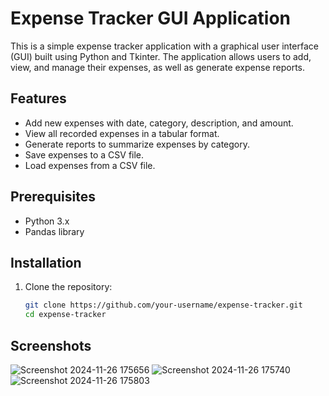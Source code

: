 # Expense Tracker GUI Application

This is a simple expense tracker application with a graphical user interface (GUI) built using Python and Tkinter. The application allows users to add, view, and manage their expenses, as well as generate expense reports.

## Features

- Add new expenses with date, category, description, and amount.
- View all recorded expenses in a tabular format.
- Generate reports to summarize expenses by category.
- Save expenses to a CSV file.
- Load expenses from a CSV file.

## Prerequisites

- Python 3.x
- Pandas library

## Installation

1. Clone the repository:
   ```bash
   git clone https://github.com/your-username/expense-tracker.git
   cd expense-tracker
## Screenshots
![Screenshot 2024-11-26 175656](https://github.com/user-attachments/assets/484f59a6-1223-496a-a1bf-f176585394f5)
![Screenshot 2024-11-26 175740](https://github.com/user-attachments/assets/db9b2522-1776-4abb-bf7e-953a759db559)
![Screenshot 2024-11-26 175803](https://github.com/user-attachments/assets/a030ea37-c4d5-4361-bcd7-9aa4c9c0fb1e)


